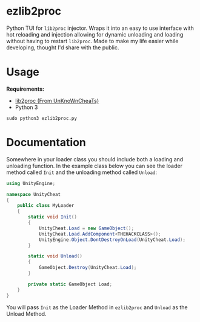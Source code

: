 # ezlib2proc

Python TUI for `lib2proc` injector. Wraps it into an easy to use interface with hot reloading and injection allowing for dynamic unloading and loading without having to restart `lib2proc`. Made to make my life easier while developing, thought I'd share with the public.

# Usage

**Requirements:**

- [lib2proc (From UnKnoWnCheaTs)](https://www.unknowncheats.me/forum/pc-software/214802-lib2proc-definitive-os-macos-injector.html)
- Python 3

`sudo python3 ezlib2proc.py`

# Documentation

Somewhere in your loader class you should include both a loading and unloading function. In the example class below you can see the loader method called `Init` and the unloading method called `Unload`:

```csharp
using UnityEngine;

namespace UnityCheat
{
    public class MyLoader
    {
        static void Init()
        {
            UnityCheat.Load = new GameObject();
            UnityCheat.Load.AddComponent<THEHACKCLASS>();
            UnityEngine.Object.DontDestroyOnLoad(UnityCheat.Load);
        }

        static void Unload()
        {
            GameObject.Destroy(UnityCheat.Load);
        }

        private static GameObject Load;
    }
}
```

You will pass `Init` as the Loader Method in `ezlib2proc` and `Unload` as the Unload Method.
